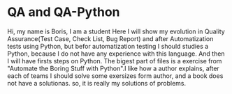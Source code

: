 # QA and QA-Python
Hi, my name is Boris, I am a student
Here I will show my evolution in Quality Assurance(Test Case, Check List, Bug Report) and after Automatization tests using Python, but befor automatization testing I should studies a Python, because I do not have any experience with this language. And then I will have firsts steps on Python.
The bigest part of files is a exercise from "Automate the Boring Stuff with Python".I like how a author explains, after each of teams I should solve some exersizes form author, and a book does not have a solutionas. so, it is really my solutions of  problems. 
